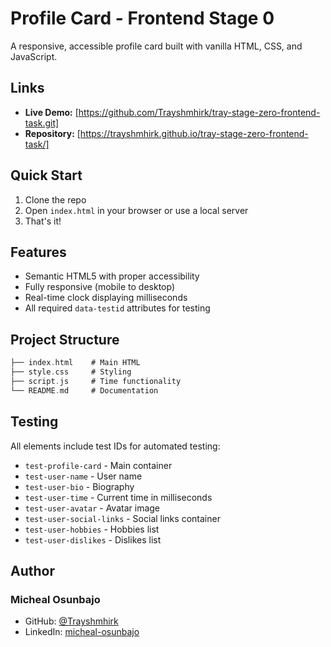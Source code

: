 # Profile Card - Frontend Stage 0

A responsive, accessible profile card built with vanilla HTML, CSS, and JavaScript.

## Links

- **Live Demo:** [https://github.com/Trayshmhirk/tray-stage-zero-frontend-task.git]
- **Repository:** [https://trayshmhirk.github.io/tray-stage-zero-frontend-task/]

## Quick Start

1. Clone the repo
2. Open `index.html` in your browser or use a local server
3. That's it!

## Features

- Semantic HTML5 with proper accessibility
- Fully responsive (mobile to desktop)
- Real-time clock displaying milliseconds
- All required `data-testid` attributes for testing

## Project Structure

```c
├── index.html    # Main HTML
├── style.css     # Styling
├── script.js     # Time functionality
└── README.md     # Documentation
```

## Testing

All elements include test IDs for automated testing:

- `test-profile-card` - Main container
- `test-user-name` - User name
- `test-user-bio` - Biography
- `test-user-time` - Current time in milliseconds
- `test-user-avatar` - Avatar image
- `test-user-social-links` - Social links container
- `test-user-hobbies` - Hobbies list
- `test-user-dislikes` - Dislikes list

## Author

### **Micheal Osunbajo**

- GitHub: [@Trayshmhirk](https://github.com/Trayshmhirk)
- LinkedIn: [micheal-osunbajo](www.linkedin.com/in/micheal-osunbajo-84260b14b)
